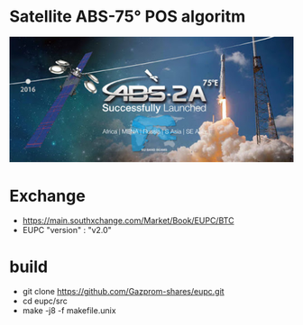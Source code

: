 
# Satellite ABS-75° POS algoritm
![Screenshot](images.jpg)
# Exchange 
- https://main.southxchange.com/Market/Book/EUPC/BTC
- EUPC "version" : "v2.0"
# build
- git clone https://github.com/Gazprom-shares/eupc.git
- cd eupc/src
- make -j8 -f makefile.unix
